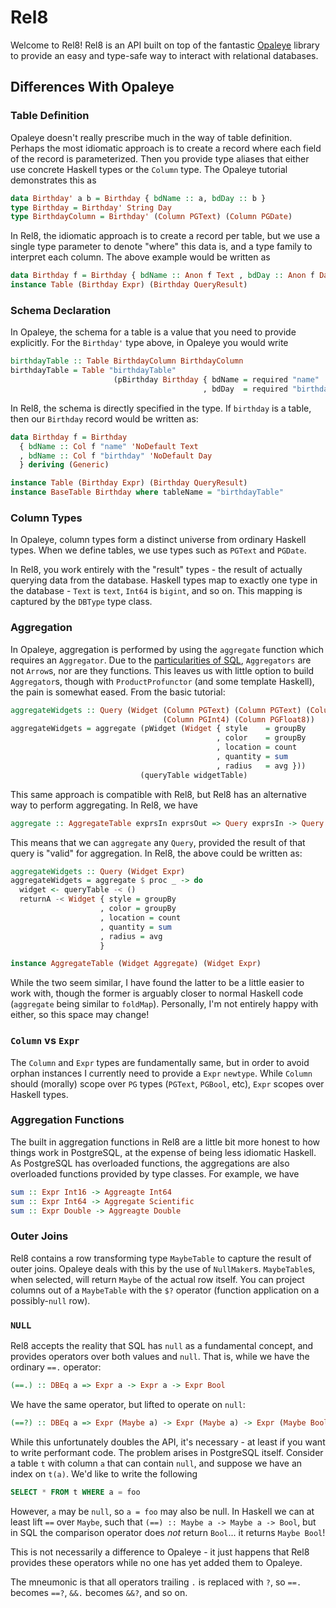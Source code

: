 # Rel8

Welcome to Rel8! Rel8 is an API built on top of the
fantastic [Opaleye](https://hackage.haskell.org/package/opaleye) library to
provide an easy and type-safe way to interact with relational databases.

## Differences With Opaleye

### Table Definition

Opaleye doesn't really prescribe much in the way of table definition. Perhaps
the most idiomatic approach is to create a record where each field of the record
is parameterized. Then you provide type aliases that either use concrete Haskell
types or the `Column` type. The Opaleye tutorial demonstrates this as

```haskell
data Birthday' a b = Birthday { bdName :: a, bdDay :: b }
type Birthday = Birthday' String Day
type BirthdayColumn = Birthday' (Column PGText) (Column PGDate)
```

In Rel8, the idiomatic approach is to create a record per table, but we use a
single type parameter to denote "where" this data is, and a type family to
interpret each column. The above example would be written as

```haskell
data Birthday f = Birthday { bdName :: Anon f Text , bdDay :: Anon f Day}
instance Table (Birthday Expr) (Birthday QueryResult)
```

### Schema Declaration

In Opaleye, the schema for a table is a value that you need to provide
explicitly. For the `Birthday'` type above, in Opaleye you would write

```haskell
birthdayTable :: Table BirthdayColumn BirthdayColumn
birthdayTable = Table "birthdayTable"
                       (pBirthday Birthday { bdName = required "name"
                                           , bdDay  = required "birthday" })
```

In Rel8, the schema is directly specified in the type. If `birthday` is a table,
then our `Birthday` record would be written as:

```haskell
data Birthday f = Birthday 
  { bdName :: Col f "name" 'NoDefault Text
  , bdName :: Col f "birthday" 'NoDefault Day
  } deriving (Generic)

instance Table (Birthday Expr) (Birthday QueryResult)
instance BaseTable Birthday where tableName = "birthdayTable"
```

### Column Types

In Opaleye, column types form a distinct universe from ordinary Haskell types.
When we define tables, we use types such as `PGText` and `PGDate`.

In Rel8, you work entirely with the "result" types - the result of actually
querying data from the database. Haskell types map to exactly one type in the
database - `Text` is `text`, `Int64` is `bigint`, and so on. This mapping is
captured by the `DBType` type class.

### Aggregation

In Opaleye, aggregation is performed by using the `aggregate` function which
requires an `Aggregator`. Due to
the
[particularities of SQL](https://github.com/tomjaguarpaw/haskell-opaleye/issues/282),
`Aggregators` are not `Arrow`s, nor are they functions. This leaves us with
little option to build `Aggregator`s, though with `ProductProfunctor` (and some
template Haskell), the pain is somewhat eased. From the basic tutorial:

```haskell
aggregateWidgets :: Query (Widget (Column PGText) (Column PGText) (Column PGInt8)
                                  (Column PGInt4) (Column PGFloat8))
aggregateWidgets = aggregate (pWidget (Widget { style    = groupBy
                                              , color    = groupBy
                                              , location = count
                                              , quantity = sum
                                              , radius   = avg }))
                             (queryTable widgetTable)
```

This same approach is compatible with Rel8, but Rel8 has an alternative way to
perform aggregating. In Rel8, we have

```haskell
aggregate :: AggregateTable exprsIn exprsOut => Query exprsIn -> Query exprsOut
```

This means that we can `aggregate` any `Query`, provided the result of that
query is "valid" for aggregation. In Rel8, the above could be written as:

```haskell
aggregateWidgets :: Query (Widget Expr)
aggregateWidgets = aggregate $ proc _ -> do
  widget <- queryTable -< ()
  returnA -< Widget { style = groupBy
                    , color = groupBy
                    , location = count
                    , quantity = sum
                    , radius = avg
                    }

instance AggregateTable (Widget Aggregate) (Widget Expr)
```

While the two seem similar, I have found the latter to be a little easier to
work with, though the former is arguably closer to normal Haskell code
(`aggregate` being similar to `foldMap`). Personally, I'm not entirely happy
with either, so this space may change!

### `Column` vs `Expr`

The `Column` and `Expr` types are fundamentally same, but in order to avoid
orphan instances I currently need to provide a `Expr` `newtype`. While `Column`
should (morally) scope over `PG` types (`PGText`, `PGBool`, etc), `Expr` scopes
over Haskell types.

### Aggregation Functions

The built in aggregation functions in Rel8 are a little bit more honest to how
things work in PostgreSQL, at the expense of being less idiomatic Haskell. As
PostgreSQL has overloaded functions, the aggregations are also overloaded
functions provided by type classes. For example, we have

```haskell
sum :: Expr Int16 -> Aggreagte Int64
sum :: Expr Int64 -> Aggregate Scientific
sum :: Expr Double -> Aggreagte Double
```

### Outer Joins

Rel8 contains a row transforming type `MaybeTable` to capture the result of
outer joins. Opaleye deals with this by the use of `NullMaker`s. `MaybeTable`s,
when selected, will return `Maybe` of the actual row itself. You can project
columns out of a `MaybeTable` with the `$?` operator (function application on a
possibly-`null` row).

### `NULL`

Rel8 accepts the reality that SQL has `null` as a fundamental concept, and
provides operators over both values and `null`. That is, while we have the
ordinary `==.` operator:

```haskell
(==.) :: DBEq a => Expr a -> Expr a -> Expr Bool
```

We have the same operator, but lifted to operate on `null`:

```haskell
(==?) :: DBEq a => Expr (Maybe a) -> Expr (Maybe a) -> Expr (Maybe Bool)
```

While this unfortunately doubles the API, it's necessary - at least if you want
to write performant code. The problem arises in PostgreSQL itself. Consider a
table `t` with column `a` that can contain `null`, and suppose we have an index
on `t(a)`. We'd like to write the following

```sql
SELECT * FROM t WHERE a = foo
```

However, `a` may be `null`, so `a = foo` may also be null. In Haskell we can at
least lift `==` over `Maybe`, such that `(==) :: Maybe a -> Maybe a -> Bool`,
but in SQL the comparison operator does *not* return `Bool`... it returns `Maybe
Bool`!

This is not necessarily a difference to Opaleye - it just happens that Rel8
provides these operators while no one has yet added them to Opaleye.

The mneumonic is that all operators trailing `.` is replaced with `?`, so `==.`
becomes `==?`, `&&.` becomes `&&?`, and so on.
